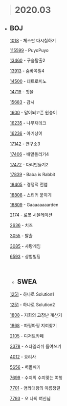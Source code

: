 > # **2020.03**

- ## BOJ

  [1018](/Algorithm/2020_03/baekjoon/BJ_1018_체스판다시칠하기.md) - 체스판 다시칠하기

  [115599](/Algorithm/2020_03/baekjoon/BJ_11559_PuyoPuyo.md) - PuyoPuyo

  [13460](/Algorithm/2020_03/baekjoon/BJ_13460_구슬탈출2.md) - 구슬탈출2

  [13913](/Algorithm/2020_03/baekjoon/BJ_13913_숨바꼭질4.md) - 숨바꼭질4

  [14500](/Algorithm/2020_03/baekjoon/BJ_14500_테트로미노.md) - 테트로미노

  [14719](/Algorithm/2020_03/baekjoon/BJ_14719_빗물.md) - 빗물

  [15683](/Algorithm/2020_03/baekjoon/BJ_15683_감시.md) - 감시

  [1600](/Algorithm/2020_03/baekjoon/BJ_1600_말이되고픈원숭이.md) - 말이되고픈 원숭이

  [16235](/Algorithm/2020_03/baekjoon/BJ_16235_나무재테크.md) - 나무재테크

  [16236](/Algorithm/2020_03/baekjoon/BJ_16236_아기상어.md) - 아기상어

  [17142](/Algorithm/2020_03/baekjoon/BJ_17142_연구소3.md) - 연구소3

  [17406](/Algorithm/2020_03/baekjoon/BJ_17406_배열돌리기4.md) - 배열돌리기4

  [17472](/Algorithm/2020_03/baekjoon/BJ_17472_다리만들기2.md) - 다리만들기2

  [17839](/Algorithm/2020_03/baekjoon/BJ_17839_BabaisRabbit.md) - Baba is Rabbit

  [18405](/Algorithm/2020_03/baekjoon/BJ_18405_경쟁적전염.md) - 경쟁적 전염

  [18808](/Algorithm/2020_03/baekjoon/BJ_18808_스티커붙이기.md) - 스티커 붙이기

  [18809](/Algorithm/2020_03/baekjoon/BJ_18809_Gaaaaaaaarden.md) - Gaaaaaaaarden

  [2174](/Algorithm/2020_03/baekjoon/BJ_2174_로봇시뮬레이션.md) - 로봇 시뮬레이션

  [2636](/Algorithm/2020_03/baekjoon/BJ_2636_치즈.md) - 치즈

  [3055](/Algorithm/2020_03/baekjoon/BJ_3055_탈출.md) - 탈출

  [3085](/Algorithm/2020_03/baekjoon/BJ_3085_사탕게임.md) - 사탕게임

  [6593](/Algorithm/2020_03/baekjoon/BJ_6593_상범빌딩.md) - 상범빌딩

  <br>

  - ## SWEA

  [1251](/Algorithm/2020_03/swea/SWEA_1251_하나로1.md) - 하나로 Solution1

  [1251](/Algorithm/2020_03/swea/SWEA_1251_하나로2.md) - 하나로 Solution2

  [1808](/Algorithm/2020_03/swea/SWEA_1808_지희의고장난계산기.md) - 지희의 고장난 계산기

  [1868](/Algorithm/2020_03/swea/SWEA_1868_파핑파핑지뢰찾기.md) - 파핑파핑 지뢰찾기

  [2105](/Algorithm/2020_03/swea/SWEA_2105_디저트카페.md) - 디저트카페

  [3378](/Algorithm/2020_03/swea/SWEA_3378_스타일리쉬들여쓰기.md) - 스타일리쉬 들여쓰기

  [4012](/Algorithm/2020_03/swea/SWEA_4012_요리사.md) - 요리사

  [5656](/Algorithm/2020_03/swea/SWEA_5656_벽돌깨기.md) - 벽돌깨기

  [7699](/Algorithm/2020_03/swea/SWEA_7699_수지의수지맞는여행.md) - 수지의 수지맞는 여행

  [7701](/Algorithm/2020_03/swea/SWEA_7701_염라대왕의이름정렬.md) - 염라대왕의 이름정렬

  [7793](/Algorithm/2020_03/swea/SWEA_7793_오나의여신님.md) - 오 나의 여신님
